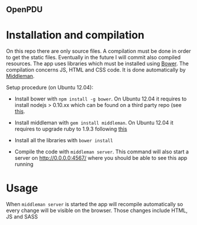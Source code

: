 ##  OpenPDU

# Installation and compilation
On this repo there are only source files. A compilation must be done in order to get the static files.
Eventually in the future I will commit also compiled resources. The app uses libraries which must be installed using [Bower](http://bower.io "Bower"). 
The compilation concerns JS, HTML and CSS code. It is done automatically by [Middleman](http://middlemanapp.com// "Middleman").

Setup procedure (on Ubuntu 12.04):

*	Install bower with `npm install -g bower`. On Ubuntu 12.04 it requires to install nodejs > 0.10.xx which can be found on a third party repo (see [this](https://github.com/joyent/node/wiki/Installing-Node.js-via-package-manager#ubuntu-mint). 

*	Install middleman with `gem install middleman`. On Ubuntu 12.04 it requires to upgrade ruby to 1.9.3 following [this](http://leonard.io/blog/2012/05/installing-ruby-1-9-3-on-ubuntu-12-04-precise-pengolin/)

*	Install all the libraries with `bower install`
*	Compile the code with `middleman server`. This command will also start a server on http://0.0.0.0:4567/ where you should be able to see this app running 

# Usage
When `middleman server` is started the app will recompile automatically so every change will be visible on the browser.
Those changes include HTML, JS and SASS
